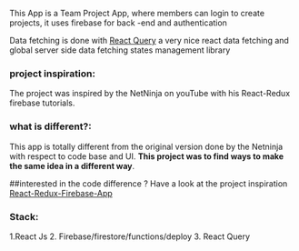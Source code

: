 This App is a Team Project App, where members can login to create projects, it uses firebase for back
-end and authentication

Data fetching is done with [React Query](https://react-query.tanstack.com/) a very nice react data fetching and global server side data fetching states management library

### project inspiration:

The project was inspired by the NetNinja on youTube with his React-Redux firebase tutorials.

### what is different?:

This app is totally different from the original version done by the Netninja with respect to code base and UI. **This project was to find ways to make the same idea in a different way**.

##interested in the code difference ?
Have a look at the project inspiration [React-Redux-Firebase-App](https://github.com/iamshaunjp/React-Redux-Firebase-App)

### Stack:

1.React Js 2. Firebase/firestore/functions/deploy 3. React Query
